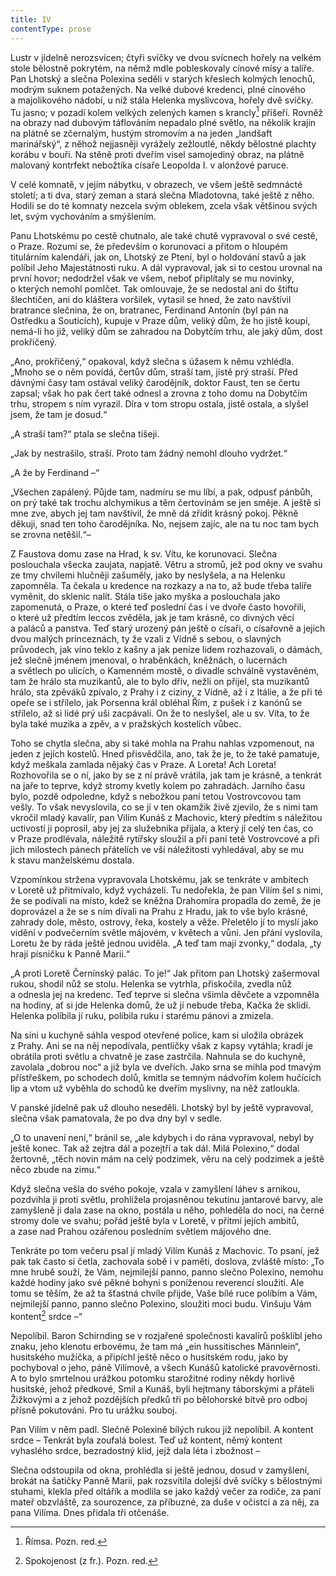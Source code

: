 ```yaml
---
title: IV
contentType: prose
---
```


Lustr v jídelně nerozsvícen; čtyři svíčky ve dvou svícnech hořely na velkém stole bělostně pokrytém, na němž mdle pobleskovaly cínové mísy a talíře. Pan Lhotský a slečna Polexina seděli v starých křeslech kolmých lenochů, modrým suknem potažených. Na velké dubové kredenci, plné cínového a majolikového nádobí, u níž stála Helenka myslivcova, hořely dvě svíčky. Tu jasno; v pozadí kolem velkých zelených kamen s krancly[^7] příšeří. Rovněž na obrazy nad dubovým táflováním nepadalo plné světlo, na několik krajin na plátně se zčernalým, hustým stromovím a na jeden „landšaft marinářský“, z něhož nejjasněji vyrážely zežloutlé, někdy bělostné plachty korábu v bouři. Na stěně proti dveřím visel samojediný obraz, na plátně malovaný kontrfekt nebožtíka císaře Leopolda I. v alonžové paruce.

V celé komnatě, v jejím nábytku, v obrazech, ve všem ještě sedmnácté století; a ti dva, starý zeman a stará slečna Mladotovna, také ještě z něho. Hodili se do té komnaty nezcela svým oblekem, zcela však většinou svých let, svým vychováním a smýšlením.

Panu Lhotskému po cestě chutnalo, ale také chutě vypravoval o své cestě, o Praze. Rozumí se, že především o korunovaci a přitom o hloupém titulárním kalendáři, jak on, Lhotský ze Ptení, byl o holdování stavů a jak políbil Jeho Majestátnosti ruku. A dál vypravoval, jak si to cestou urovnal na první hovor; nedodržel však ve všem, neboť připlítaly se mu novinky, o kterých nemohl pomlčet. Tak omlouvaje, že se nedostal ani do štiftu šlechtičen, ani do kláštera voršilek, vytasil se hned, že zato navštívil bratrance slečnina, že on, bratranec, Ferdinand Antonín (byl pán na Ostředku a Souticích), kupuje v Praze dům, veliký dům, že ho jistě koupí, nemá-li ho již, veliký dům se zahradou na Dobytčím trhu, ale jaký dům, dost prokřičený.

„Ano, prokřičený,“ opakoval, když slečna s úžasem k němu vzhlédla. „Mnoho se o něm povídá, čertův dům, straší tam, jistě prý straší. Před dávnými časy tam ostával veliký čarodějník, doktor Faust, ten se čertu zapsal; však ho pak čert také odnesl a zrovna z toho domu na Dobytčím trhu, stropem s ním vyrazil. Díra v tom stropu ostala, jistě ostala, a slyšel jsem, že tam je dosud.“

„A straší tam?“ ptala se slečna tišeji.

„Jak by nestrašilo, straší. Proto tam žádný nemohl dlouho vy­držet.“

„A že by Ferdinand –“

„Všechen zapálený. Půjde tam, nadmíru se mu líbí, a pak, odpusť pánbůh, on prý také tak trochu alchymikus a těm čertovinám se jen směje. A ještě si mne zve, abych jej tam navštívil, že mně dá zřídit krásný pokoj. Pěkně děkuji, snad ten toho čarodějníka. No, nejsem zajíc, ale na tu noc tam bych se zrovna netěšil.“–

Z Faustova domu zase na Hrad, k sv. Vítu, ke korunovaci. Slečna poslouchala všecka zaujata, napjatě. Větru a stromů, jež pod okny ve svahu ze tmy chvílemi hlučněji zašuměly, jako by neslyšela, a na Helenku zapomněla. Ta čekala u kredence na rozkazy a na to, až bude třeba talíře vyměnit, do sklenic nalít. Stála tiše jako myška a poslouchala jako zapomenutá, o Praze, o které teď poslední čas i ve dvoře často hovořili, o které už předtím leccos zvěděla, jak je tam krásně, co divných věcí a paláců a panstva. Teď starý urozený pán ještě o císaři, o císařovně a jejich dvou malých princeznách, ty že vzali z Vídně s sebou, o slavných průvodech, jak víno teklo z kašny a jak peníze lidem rozhazovali, o dámách, jež slečně jménem jmenoval, o hraběnkách, kněžnách, o lucernách a světlech po ulicích, o Kamenném mostě, o divadle schválně vystavěném, tam že hrálo sta muzikantů, ale to bylo dřív, nežli on přijel, sta muzikantů hrálo, sta zpěváků zpívalo, z Prahy i z ciziny, z Vídně, až i z Itálie, a že při té opeře se i střílelo, jak Porsenna král obléhal Řím, z pušek i z kanónů se střílelo, až si lidé prý uši zacpávali. On že to neslyšel, ale u sv. Víta, to že byla také muzika a zpěv, a v pražských kostelích vůbec.

Toho se chytla slečna, aby si také mohla na Prahu nahlas vzpomenout, na jeden z jejích kostelů. Hned přisvědčila, ano, tak že je, to že také pamatuje, když meškala zamlada nějaký čas v Praze. A Loreta! Ach Loreta! Rozhovořila se o ní, jako by se z ní právě vrátila, jak tam je krásně, a tenkrát na jaře to teprve, když stromy kvetly kolem po zahradách. Jarního času bylo, pozdě odpoledne, když s nebožkou paní tetou Vostrovcovou tam vešly. To však nevyslovila, co se jí v ten okamžik živě zjevilo, že s nimi tam vkročil mladý kavalír, pan Vilím Kunáš z Machovic, který předtím s náležitou uctivostí ji poprosil, aby jej za služebníka přijala, a který jí celý ten čas, co v Praze prodlévala, náležitě rytířsky sloužil a při paní tetě Vostrovcové a při jich milostech pánech přátelích ve vší náležitosti vyhledával, aby se mu k stavu manželskému dostala.

Vzpomínkou stržena vypravovala Lhotskému, jak se tenkráte v ambitech v Loretě už přitmívalo, když vycházeli. Tu nedořekla, že pan Vilím šel s nimi, že se podívali na místo, kdež se kněžna Drahomíra propadla do země, že je doprovázel a že se s ním dívali na Prahu z Hradu, jak to vše bylo krásné, zahrady dole, město, ostrovy, řeka, kostely a věže. Přeletělo jí to myslí jako vidění v podvečerním světle májovém, v květech a vůni. Jen přání vyslovila, Loretu že by ráda ještě jednou uviděla. „A teď tam mají zvonky,“ dodala, „ty hrají písničku k Panně Marii.“

„A proti Loretě Černínský palác. To je!“ Jak přitom pan Lhotský zašermoval rukou, shodil nůž se stolu. Helenka se vytrhla, přiskočila, zvedla nůž a odnesla jej na kredenc. Teď teprve si slečna všimla děvčete a vzpomněla na hodiny, ať si jde Helenka domů, že už jí nebude třeba, Kačka že sklidí. Helenka políbila jí ruku, políbila ruku i starému pánovi a zmizela.

Na síni u kuchyně sáhla vespod otevřené police, kam si uložila obrázek z Prahy. Ani se na něj nepodívala, pentličky však z kapsy vytáhla; kradí je obrátila proti světlu a chvatně je zase zastrčila. Nahnula se do kuchyně, zavolala „dobrou noc“ a již byla ve dveřích. Jako srna se mihla pod tmavým přístřeškem, po schodech dolů, kmitla se temným nádvořím kolem hučících lip a vtom už vyběhla do schodů ke dveřím myslivny, na něž zatloukla.

V panské jídelně pak už dlouho neseděli. Lhotský byl by ještě vypravoval, slečna však pamatovala, že po dva dny byl v sedle.

„O to unavení není,“ bránil se, „ale kdybych i do rána vypravoval, nebyl by ještě konec. Tak až zejtra dál a pozejtří a tak dál. Milá Polexino,“ dodal žertovně, „těch novin mám na celý podzimek, věru na celý podzimek a ještě něco zbude na zimu.“

Když slečna vešla do svého pokoje, vzala v zamyšlení láhev s arnikou, pozdvihla ji proti světlu, prohlížela projasněnou tekutinu jantarové barvy, ale zamyšleně ji dala zase na okno, postála u něho, pohleděla do noci, na černé stromy dole ve svahu; pořád ještě byla v Loretě, v přítmí jejích ambitů, a zase nad Prahou ozářenou posledním světlem májového dne.

Tenkráte po tom večeru psal jí mladý Vilím Kunáš z Machovic. To psaní, jež pak tak často si četla, zachovala sobě i v paměti, doslova, zvláště místo: „To mne hrubě souží, že Vám, nejmilejší panno, panno slečno Polexino, nemohu každé hodiny jako své pěkné bohyni s poníženou reverencí sloužiti. Ale tomu se těším, že až ta šťastná chvíle přijde, Vaše bílé ruce políbím a Vám, nejmilejší panno, panno slečno Polexino, sloužiti moci budu. Vinšuju Vám kontent[^8] srdce –“

Nepolíbil. Baron Schirnding se v rozjařené společnosti kavalírů pošklíbl jeho znaku, jeho klenotu erbovému, že tam má „ein hussitisches Männlein“, husitského mužíčka, a připíchl ještě něco o husitském rodu, jako by pochyboval o jeho, páně Vilímově, a všech Kunášů katolické pravověrnosti. A to bylo smrtelnou urážkou potom­ku starožitné rodiny někdy horlivě husitské, jehož předkové, Smil a Kunáš, byli hejtmany táborskými a přáteli Žižkovými a z jehož pozdějších předků tři po bělohorské bitvě pro odboj přísně pokutováni. Pro tu urážku souboj.

Pan Vilím v něm padl. Slečně Polexině bílých rukou již nepolíbil. A kontent srdce – Tenkrát byla zoufalá bolest. Teď už kontent, němý kontent vyhaslého srdce, bezradostný klid, jejž dala léta i zbožnost –

Slečna odstoupila od okna, prohlédla si ještě jednou, dosud v zamyšlení, brokát na šatičky Panně Marii, pak rozsvítila dolejší dvě svíčky s bělostnými stuhami, klekla před oltářík a modlila se jako každý večer za rodiče, za paní mateř obzvláště, za sourozence, za příbuzné, za duše v očistci a za něj, za pana Vilíma. Dnes přidala tři otčenáše.

[^7]: Římsa. Pozn. red.

[^8]: Spokojenost (z fr.). Pozn. red.
